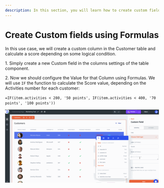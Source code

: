 ```yaml
---
description: In this section, you will learn how to create custom fields using Formulas
---
```


# Create Custom fields using Formulas

In this use case, we will create a custom column in the Customer table and calculate a score depending on some logical condition.

1\. Simply create a new Custom field in the columns settings of the table component.&#x20;

2\. Now we should configure the Value for that Column using Formulas. We will use `IF` the function to calculate the Score value, depending on the Activities number for each customer:

`=IF(item.activities < 280, '50 points', IF(item.activities < 400, '70 points', '100 points'))`

![](../../../.gitbook/assets/testgif53.gif)
